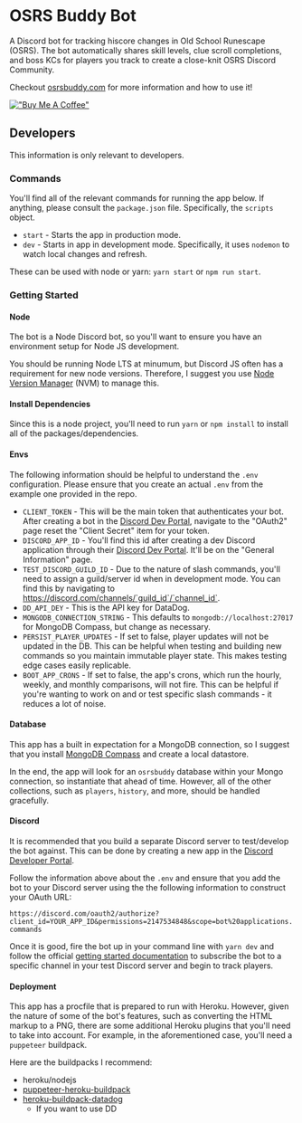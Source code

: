 # OSRS Buddy Bot
A Discord bot for tracking hiscore changes in Old School Runescape (OSRS). The bot automatically shares skill levels, clue scroll completions, and boss KCs for players you track to create a close-knit OSRS Discord Community.

Checkout [osrsbuddy.com](https://www.osrsbuddy.com/) for more information and how to use it!

[!["Buy Me A Coffee"](https://www.buymeacoffee.com/assets/img/custom_images/orange_img.png)](https://www.buymeacoffee.com/osrsbuddy)

## Developers
This information is only relevant to developers.

### Commands
You'll find all of the relevant commands for running the app below. If anything, please consult the `package.json` file. Specifically, the `scripts` object.

* `start` - Starts the app in production mode.
* `dev` - Starts in app in development mode. Specifically, it uses `nodemon` to watch local changes and refresh.

These can be used with node or yarn: `yarn start` or `npm run start`.

### Getting Started
#### Node
The bot is a Node Discord bot, so you'll want to ensure you have an environment setup for Node JS development.

You should be running Node LTS at minumum, but Discord JS often has a requirement for new node versions. Therefore, I suggest you use [Node Version Manager](https://github.com/nvm-sh/nvm) (NVM) to manage this.

#### Install Dependencies
Since this is a node project, you'll need to run `yarn` or `npm install` to install all of the packages/dependencies.

#### Envs
The following information should be helpful to understand the `.env` configuration. Please ensure that you create an actual `.env` from the example one provided in the repo.

* `CLIENT_TOKEN` - This will be the main token that authenticates your bot. After creating a bot in the [Discord Dev Portal](https://discord.com/developers/applications), navigate to the "OAuth2" page reset the "Client Secret" item for your token.
* `DISCORD_APP_ID` - You'll find this id after creating a dev Discord application through their [Discord Dev Portal](https://discord.com/developers/applications). It'll be on the "General Information" page.
* `TEST_DISCORD_GUILD_ID` - Due to the nature of slash commands, you'll need to assign a guild/server id when in development mode. You can find this by navigating to https://discord.com/channels/`guild_id`/`channel_id`.
* `DD_API_DEY` - This is the API key for DataDog.
* `MONGODB_CONNECTION_STRING` - This defaults to `mongodb://localhost:27017` for MongoDB Compass, but change as necessary.
* `PERSIST_PLAYER_UPDATES` - If set to false, player updates will not be updated in the DB. This can be helpful when testing and building new commands so you maintain immutable player state. This makes testing edge cases easily replicable.
* `BOOT_APP_CRONS` - If set to false, the app's crons, which run the hourly, weekly, and monthly comparisons, will not fire. This can be helpful if you're wanting to work on and or test specific slash commands - it reduces a lot of noise.

#### Database
This app has a built in expectation for a MongoDB connection, so I suggest that you install [MongoDB Compass](https://www.mongodb.com/products/compass) and create a local datastore.

In the end, the app will look for an `osrsbuddy` database within your Mongo connection, so instantiate that ahead of time. However, all of the other collections, such as `players`, `history`, and more, should be handled gracefully.

#### Discord
It is recommended that you build a separate Discord server to test/develop the bot against. This can be done by creating a new app in the [Discord Developer Portal](https://discord.com/developers/applications).

Follow the information above about the `.env` and ensure that you add the bot to your Discord server using the the following information to construct your OAuth URL:

`https://discord.com/oauth2/authorize?client_id=YOUR_APP_ID&permissions=2147534848&scope=bot%20applications.commands`

Once it is good, fire the bot up in your command line with `yarn dev` and follow the official [getting started documentation](https://www.osrsbuddy.com/#getstarted) to subscribe the bot to a specific channel in your test Discord server and begin to track players.

#### Deployment
This app has a procfile that is prepared to run with Heroku. However, given the nature of some of the bot's features, such as converting the HTML markup to a PNG, there are some additional Heroku plugins that you'll need to take into account. For example, in the aforementioned case, you'll need a `puppeteer` buildpack.

Here are the buildpacks I recommend:
* heroku/nodejs
* [puppeteer-heroku-buildpack](https://github.com/jontewks/puppeteer-heroku-buildpack)
* [heroku-buildpack-datadog](https://github.com/DataDog/heroku-buildpack-datadog.git)
    * If you want to use DD